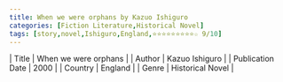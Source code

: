 ```yaml
---
title: When we were orphans by Kazuo Ishiguro
categories: [Fiction Literature,Historical Novel]
tags: [story,novel,Ishiguro,England,⭐⭐⭐⭐⭐⭐⭐⭐⭐☆ 9/10]
---
```

        
| Title | When we were orphans  |
| Author |  Kazuo Ishiguro  |
| Publication Date | 2000   |
| Country | England |
| Genre | Historical Novel  |
        